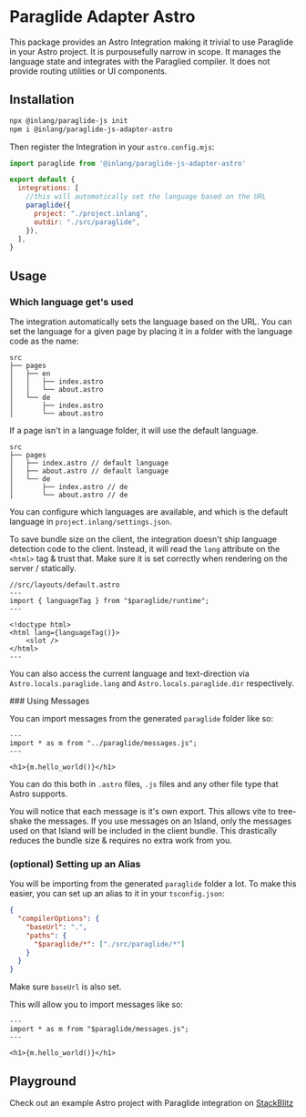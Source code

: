 # Paraglide Adapter Astro

This package provides an Astro Integration making it trivial to use Paraglide in your Astro project. It is purpousefully narrow in scope. It manages the language state and integrates with the Paraglied compiler. It does not provide routing utilities or UI components.

## Installation

```bash
npx @inlang/paraglide-js init
npm i @inlang/paraglide-js-adapter-astro
```

Then register the Integration in your `astro.config.mjs`:

```js
import paraglide from '@inlang/paraglide-js-adapter-astro'

export default {
  integrations: [
    //this will automatically set the language based on the URL
    paraglide({
      project: "./project.inlang",
      outdir: "./src/paraglide",
    }),
  ],
}
```

## Usage

### Which language get's used

The integration automatically sets the language based on the URL. You can set the language for a given page by placing it in a folder with the language code as the name:

```filesystem
src
├── pages
│   ├── en
│   │   ├── index.astro
│   │   └── about.astro
│   └── de
│       ├── index.astro
│       └── about.astro
```

If a page isn't in a language folder, it will use the default language.

```filesystem
src
├── pages
│   ├── index.astro // default language
│   ├── about.astro // default language
│   └── de
│       ├── index.astro // de
│       └── about.astro // de
```

You can configure which languages are available, and which is the default language in `project.inlang/settings.json`. 

To save bundle size on the client, the integration doesn't ship language detection code to the client. Instead, it will read the `lang` attribute on the `<html>` tag & trust that. Make sure it is set correctly when rendering on the server / statically.

```astro
//src/layouts/default.astro
---
import { languageTag } from "$paraglide/runtime";
---

<!doctype html>
<html lang={languageTag()}>
    <slot />
</html>
---
```

You can also access the current language and text-direction via `Astro.locals.paraglide.lang` and `Astro.locals.paraglide.dir` respectively.

### Using Messages

You can import messages from the generated `paraglide` folder like so:

```astro
---
import * as m from "../paraglide/messages.js";
---

<h1>{m.hello_world()}</h1>
```

You can do this both in `.astro` files, `.js` files and any other file type that Astro supports.

You will notice that each message is it's own export. This allows vite to tree-shake the messages. If you use messages on an Island, only the messages used on that Island will be included in the client bundle. This drastically reduces the bundle size & requires no extra work from you.

### (optional) Setting up an Alias

You will be importing from the generated `paraglide` folder a lot. To make this easier, you can set up an alias to it in your `tsconfig.json`:

```json
{
  "compilerOptions": {
    "baseUrl": ".",
    "paths": {
      "$paraglide/*": ["./src/paraglide/*"]
    }
  }
}
```

Make sure `baseUrl` is also set.

This will allow you to import messages like so: 
    
```astro
---
import * as m from "$paraglide/messages.js";
---

<h1>{m.hello_world()}</h1>
```

## Playground

Check out an example Astro project with Paraglide integration on [StackBlitz](https://stackblitz.com/~/github.com/LorisSigrist/paraglide-astro-example)